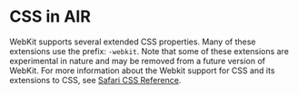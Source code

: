 # CSS in AIR

<div>

WebKit supports several extended CSS properties. Many of these extensions use
the prefix: `-webkit`. Note that some of these extensions are experimental in
nature and may be removed from a future version of WebKit. For more information
about the Webkit support for CSS and its extensions to CSS, see
[Safari CSS Reference](http://developer.apple.com/safari/library/documentation/AppleApplications/Reference/SafariCSSRef/Introduction.html).

</div>

<div>

<div>

</div>

</div>
